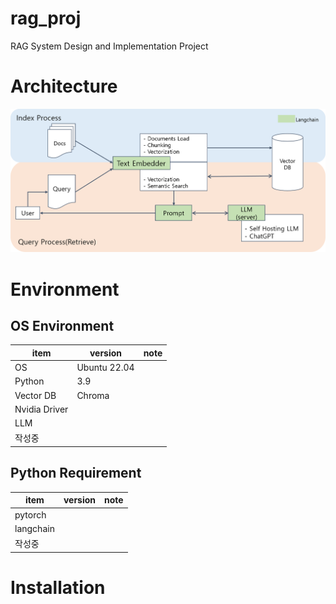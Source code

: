 # rag_proj
RAG System Design and Implementation Project

# Architecture
![RAG System](https://github.com/SSASSU/rag_proj/blob/main/RAG_Arch.png)

# Environment
## OS Environment
| item      | version          | note |
|-----------|--------------|------|
| OS | Ubuntu 22.04 | |
| Python  | 3.9 |    |
| Vector DB | Chroma   |   |
| Nvidia Driver |   |  |
| LLM |  | |
| 작성중 |  | |

## Python Requirement
| item      | version          | note |
|-----------|--------------|------|
| pytorch | | |
| langchain  |  |    |
| 작성중 |  | |

# Installation
